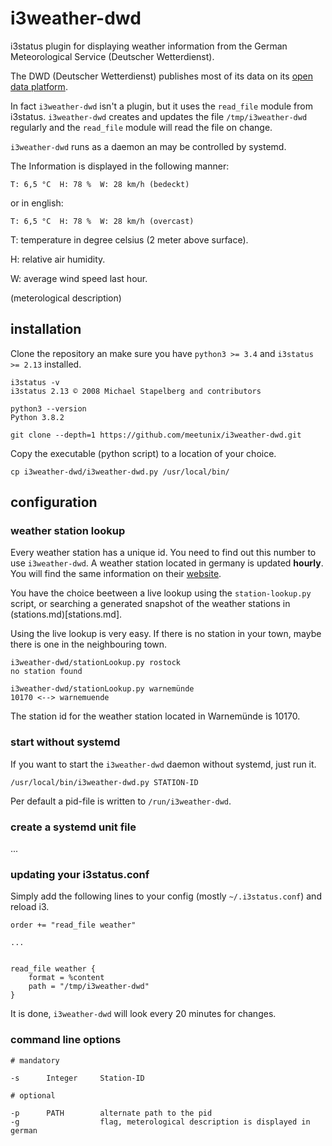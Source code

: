 # i3weather-dwd

i3status plugin for displaying weather information from the German Meteorological
Service (Deutscher Wetterdienst). 

The DWD (Deutscher Wetterdienst) publishes most of its data on its
[open data platform](https://www.dwd.de/DE/leistungen/opendata/opendata.html).

In fact `i3weather-dwd` isn't a plugin, but it uses the `read_file` module from i3status.
`i3weather-dwd` creates and updates the file `/tmp/i3weather-dwd` regularly and the
`read_file` module will read the file on change.

`i3weather-dwd` runs as a daemon an may be controlled by systemd.

The Information is displayed in the following manner:

    T: 6,5 °C  H: 78 %  W: 28 km/h (bedeckt)

or in english:

    T: 6,5 °C  H: 78 %  W: 28 km/h (overcast)




T: temperature in degree celsius (2 meter above surface). 

H: relative air humidity.

W: average wind speed last hour.

(meterological description)


## installation

Clone the repository an make sure you have `python3 >= 3.4` and `i3status >= 2.13` installed.


    i3status -v
    i3status 2.13 © 2008 Michael Stapelberg and contributors
    
    python3 --version
    Python 3.8.2

    git clone --depth=1 https://github.com/meetunix/i3weather-dwd.git


Copy the executable (python script) to a location of your choice.


    cp i3weather-dwd/i3weather-dwd.py /usr/local/bin/


## configuration

### weather station lookup

Every weather station has a unique id. You need to find out this number to use
`i3weather-dwd`. A weather station located in germany is updated **hourly**. You will
find the same information on their
[website](https://www.dwd.de/DE/wetter/wetterundklima_vorort/mecklenburg-vorpommern/warnemuende/_node.html).


You have the choice beetween a live lookup using the `station-lookup.py` script, or
searching a generated snapshot of the weather stations in (stations.md)[stations.md].


Using the live lookup is very easy. If there is no station in your town, maybe there is
one in the neighbouring town.

    i3weather-dwd/stationLookup.py rostock
    no station found
    
    i3weather-dwd/stationLookup.py warnemünde
    10170 <--> warnemuende

The station id for the weather station located in Warnemünde is 10170.


### start without systemd

If you want to start the `i3weather-dwd` daemon without systemd, just run it.

    /usr/local/bin/i3weather-dwd.py STATION-ID

Per default a pid-file is written to `/run/i3weather-dwd`. 


### create a systemd unit file

...

### updating your i3status.conf

Simply add the following lines to your config (mostly `~/.i3status.conf`) and reload i3.

    order += "read_file weather"

    ...


    read_file weather {
        format = %content
        path = "/tmp/i3weather-dwd"
    }

It is done, `i3weather-dwd` will look every 20 minutes for changes.


### command line options
    
    # mandatory

    -s      Integer     Station-ID

    # optional

    -p      PATH        alternate path to the pid
    -g                  flag, meterological description is displayed in german

